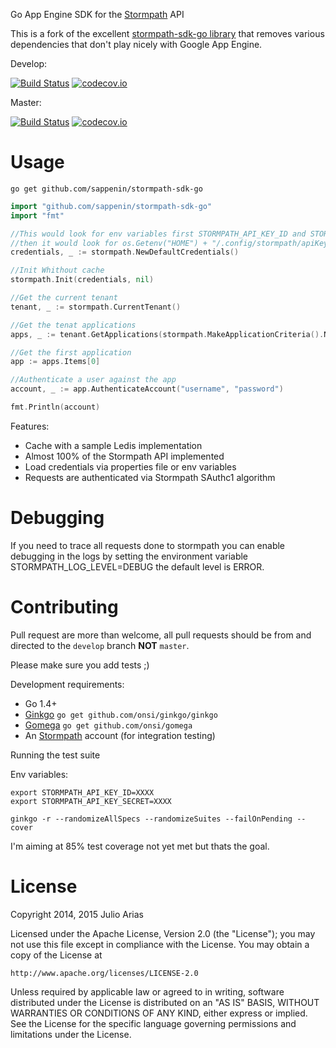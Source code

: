 Go App Engine SDK for the [Stormpath](http://stormpath.com/) API

This is a fork of the excellent [stormpath-sdk-go library](https://github.com/sappenin/stormpath-sdk-go) that removes various dependencies that don't play nicely 
with Google App Engine.

Develop:

[![Build Status](https://travis-ci.org/sappenin/stormpath-sdk-go.svg?branch=develop)](https://travis-ci.org/jarias/stormpath-sdk-go) [![codecov.io](http://codecov.io/github/jarias/stormpath-sdk-go/coverage.svg?branch=develop)](http://codecov.io/github/jarias/stormpath-sdk-go?branch=develop)

Master:

[![Build Status](https://travis-ci.org/sappenin/stormpath-sdk-go.svg?branch=master)](https://travis-ci.org/jarias/stormpath-sdk-go) [![codecov.io](http://codecov.io/github/jarias/stormpath-sdk-go/coverage.svg?branch=master)](http://codecov.io/github/jarias/stormpath-sdk-go?branch=master)

# Usage

```go get github.com/sappenin/stormpath-sdk-go```

```go
import "github.com/sappenin/stormpath-sdk-go"
import "fmt"

//This would look for env variables first STORMPATH_API_KEY_ID and STORMPATH_API_KEY_SECRET if empty
//then it would look for os.Getenv("HOME") + "/.config/stormpath/apiKey.properties" for the credentials
credentials, _ := stormpath.NewDefaultCredentials()

//Init Whithout cache
stormpath.Init(credentials, nil)

//Get the current tenant
tenant, _ := stormpath.CurrentTenant()

//Get the tenat applications
apps, _ := tenant.GetApplications(stormpath.MakeApplicationCriteria().NameEq("test app"))

//Get the first application
app := apps.Items[0]

//Authenticate a user against the app
account, _ := app.AuthenticateAccount("username", "password")

fmt.Println(account)
```

Features:

* Cache with a sample Ledis implementation
* Almost 100% of the Stormpath API implemented
* Load credentials via properties file or env variables
* Requests are authenticated via Stormpath SAuthc1 algorithm

# Debugging

If you need to trace all requests done to stormpath you can enable debugging in the logs
by setting the environment variable STORMPATH_LOG_LEVEL=DEBUG the default level is ERROR.

# Contributing

Pull request are more than welcome, all pull requests should be from and directed to the ```develop``` branch **NOT** ```master```.

Please make sure you add tests ;)

Development requirements:

- Go 1.4+
- [Ginkgo](https://onsi.github.io/ginkgo/) ```go get github.com/onsi/ginkgo/ginkgo```
- [Gomega](http://onsi.github.io/gomega/) ```go get github.com/onsi/gomega```
- An [Stormpath](https://stormpath.com) account (for integration testing)

Running the test suite

Env variables:

```
export STORMPATH_API_KEY_ID=XXXX
export STORMPATH_API_KEY_SECRET=XXXX
```

```
ginkgo -r --randomizeAllSpecs --randomizeSuites --failOnPending --cover
```

I'm aiming at 85% test coverage not yet met but thats the goal.

# License

Copyright 2014, 2015 Julio Arias

Licensed under the Apache License, Version 2.0 (the "License");
you may not use this file except in compliance with the License.
You may obtain a copy of the License at

    http://www.apache.org/licenses/LICENSE-2.0

Unless required by applicable law or agreed to in writing, software
distributed under the License is distributed on an "AS IS" BASIS,
WITHOUT WARRANTIES OR CONDITIONS OF ANY KIND, either express or implied.
See the License for the specific language governing permissions and
limitations under the License.
